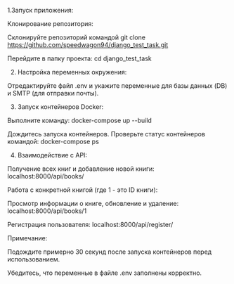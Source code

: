 1.Запуск приложения:

  Клонирование репозитория:
  
  Склонируйте репозиторий командой git clone https://github.com/speedwagon94/django_test_task.git
  
  Перейдите в папку проекта: cd django_test_task

2. Настройка переменных окружения:

  Отредактируйте файл .env и укажите переменные для базы данных (DB) и SMTP (для отправки почты).

3. Запуск контейнеров Docker:

  Выполните команду: docker-compose up --build
  
  Дождитесь запуска контейнеров. Проверьте статус контейнеров командой: docker-compose ps

4. Взаимодействие с API:

  Получение всех книг и добавление новой книги: localhost:8000/api/books/
  
  Работа с конкретной книгой (где 1 - это ID книги):
  
  Просмотр информации о книге, обновление и удаление: localhost:8000/api/books/1
  
  Регистрация пользователя: localhost:8000/api/register/

Примечание:

Подождите примерно 30 секунд после запуска контейнеров перед использованием.

Убедитесь, что переменные в файле .env заполнены корректно.
